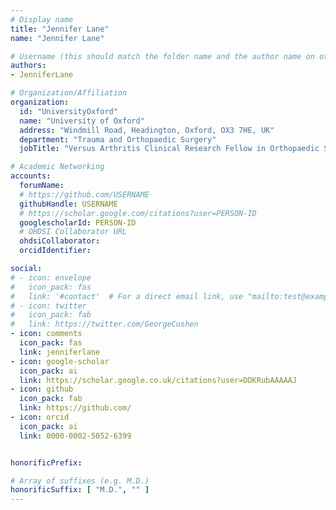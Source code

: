 ```yaml
---
# Display name
title: "Jennifer Lane"
name: "Jennifer Lane"

# Username (this should match the folder name and the author name on other pages)
authors:
- JenniferLane

# Organization/Affiliation
organization:
  id: "UniversityOxford"
  name: "University of Oxford"
  address: "Windmill Road, Headington, Oxford, OX3 7HE, UK"
  department: "Trauma and Orthopaedic Surgery"
  jobTitle: "Versus Arthritis Clinical Research Fellow in Orthopaedic Surgery"

# Academic Networking
accounts:
  forumName: 
  # https://github.com/USERNAME
  githubHandle: USERNAME
  # https://scholar.google.com/citations?user=PERSON-ID
  googlescholarId: PERSON-ID
  # OHDSI Collaborator URL
  ohdsiCollaborator: 
  orcidIdentifier:

social:
# - icon: envelope
#   icon_pack: fas
#   link: '#contact'  # For a direct email link, use "mailto:test@example.
# - icon: twitter
#   icon_pack: fab
#   link: https://twitter.com/GeorgeCushen
- icon: comments
  icon_pack: fas
  link: jenniferlane
- icon: google-scholar
  icon_pack: ai
  link: https://scholar.google.co.uk/citations?user=DDKRubAAAAAJ
- icon: github
  icon_pack: fab
  link: https://github.com/
- icon: orcid
  icon_pack: ai
  link: 0000-0002-5052-6399


honorificPrefix:

# Array of suffixes (e.g. M.D.)
honorificSuffix: [ "M.D.", "" ]
---
```






